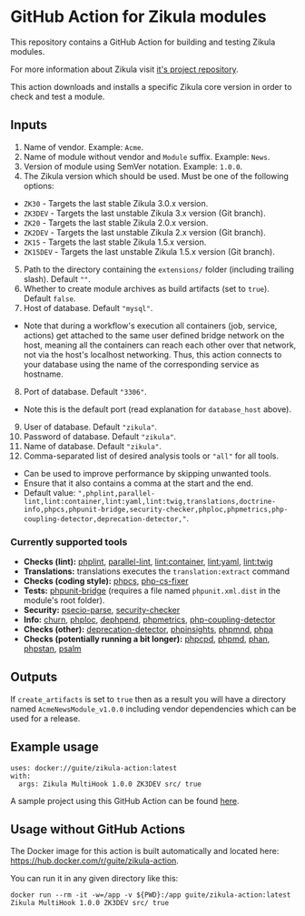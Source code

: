# GitHub Action for Zikula modules

This repository contains a GitHub Action for building and testing Zikula modules.

For more information about Zikula visit [it's project repository](https://github.com/zikula/core/).

This action downloads and installs a specific Zikula core version in order to check and test a module.

## Inputs

1. Name of vendor. Example: `Acme`.
2. Name of module without vendor and `Module` suffix. Example: `News`.
3. Version of module using SemVer notation. Example: `1.0.0`.
4. The Zikula version which should be used. Must be one of the following options:
  - `ZK30` - Targets the last stable Zikula 3.0.x version.
  - `ZK3DEV` - Targets the last unstable Zikula 3.x version (Git branch).
  - `ZK20` - Targets the last stable Zikula 2.0.x version.
  - `ZK2DEV` - Targets the last unstable Zikula 2.x version (Git branch).
  - `ZK15` - Targets the last stable Zikula 1.5.x version.
  - `ZK15DEV` - Targets the last unstable Zikula 1.5.x version (Git branch).
5. Path to the directory containing the `extensions/` folder (including trailing slash). Default `""`.
6. Whether to create module archives as build artifacts (set to `true`). Default `false`.
7. Host of database. Default `"mysql"`.
  - Note that during a workflow's execution all containers (job, service, actions) get attached to the same user defined bridge network on the host, meaning all the containers can reach each other over that network, not via the host's localhost networking. Thus, this action connects to your database using the name of the corresponding service as hostname.
8. Port of database. Default `"3306"`.
  - Note this is the default port (read explanation for `database_host` above).
9. User of database. Default `"zikula"`.
10. Password of database. Default `"zikula"`.
11. Name of database. Default `"zikula"`.
12. Comma-separated list of desired analysis tools or `"all"` for all tools.
  - Can be used to improve performance by skipping unwanted tools.
  - Ensure that it also contains a comma at the start and the end.
  - Default value: `",phplint,parallel-lint,lint:container,lint:yaml,lint:twig,translations,doctrine-info,phpcs,phpunit-bridge,security-checker,phploc,phpmetrics,php-coupling-detector,deprecation-detector,"`.

### Currently supported tools

- **Checks (lint):** [phplint](https://github.com/overtrue/phplint), [parallel-lint](https://github.com/JakubOnderka/PHP-Parallel-Lint), [lint:container](https://symfony.com/blog/new-in-symfony-4-4-service-container-linter), [lint:yaml](https://symfony.com/doc/current/components/yaml.html#syntax-validation), [lint:twig](https://symfony.com/doc/current/templates.html#linting-twig-templates)
- **Translations:** translations executes the `translation:extract` command
- **Checks (coding style):** [phpcs](https://github.com/squizlabs/PHP_CodeSniffer), [php-cs-fixer](https://cs.symfony.com/)
- **Tests:** [phpunit-bridge](https://symfony.com/doc/current/components/phpunit_bridge.html) (requires a file named `phpunit.xml.dist` in the module's root folder).
- **Security:** [psecio-parse](https://github.com/psecio/parse), [security-checker](https://github.com/sensiolabs/security-checker)
- **Info:** [churn](https://github.com/bmitch/churn-php), [phploc](https://github.com/sebastianbergmann/phploc), [dephpend](https://dephpend.com/), [phpmetrics](https://github.com/phpmetrics/PhpMetrics), [php-coupling-detector](https://akeneo.github.io/php-coupling-detector/)
- **Checks (other):** [deprecation-detector](https://github.com/sensiolabs-de/deprecation-detector), [phpinsights](https://phpinsights.com/), [phpmnd](https://github.com/povils/phpmnd), [phpa](https://github.com/rskuipers/php-assumptions)
- **Checks (potentially running a bit longer):** [phpcpd](https://github.com/sebastianbergmann/phpcpd), [phpmd](https://github.com/phpmd/phpmd), [phan](https://github.com/phan/phan), [phpstan](https://github.com/phpstan/phpstan), [psalm](https://github.com/vimeo/psalm)

## Outputs

If `create_artifacts` is set to `true` then as a result you will have a directory named `AcmeNewsModule_v1.0.0` including vendor dependencies which can be used for a release.

## Example usage

```
uses: docker://guite/zikula-action:latest
with:
  args: Zikula MultiHook 1.0.0 ZK3DEV src/ true
```

A sample project using this GitHub Action can be found [here](https://github.com/Guite/test-actions).

## Usage without GitHub Actions

The Docker image for this action is built automatically and located here: <https://hub.docker.com/r/guite/zikula-action>.

You can run it in any given directory like this:

```
docker run --rm -it -w=/app -v ${PWD}:/app guite/zikula-action:latest Zikula MultiHook 1.0.0 ZK3DEV src/ true
```
